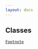 ```yaml
---
layout: docs
---
```

## Classes

<a href="../object/Footnote.html#Footnote"
target="main"><code>Footnote</code></a>  
